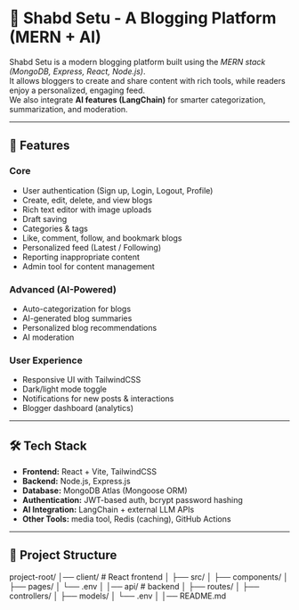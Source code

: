 # 📝 Shabd Setu - A Blogging Platform (MERN + AI)

Shabd Setu is a modern blogging platform built using the *MERN stack (MongoDB, Express, React, Node.js)*.  
It allows bloggers to create and share content with rich tools, while readers enjoy a personalized, engaging feed.  
We also integrate **AI features (LangChain)** for smarter categorization, summarization, and moderation.

---

## 🚀 Features

### Core
- User authentication (Sign up, Login, Logout, Profile)
- Create, edit, delete, and view blogs
- Rich text editor with image uploads
- Draft saving 
- Categories & tags
- Like, comment, follow, and bookmark blogs
- Personalized feed (Latest / Following)
- Reporting inappropriate content
- Admin tool for content management

### Advanced (AI-Powered)
- Auto-categorization for blogs
- AI-generated blog summaries
- Personalized blog recommendations
- AI moderation

### User Experience
- Responsive UI with TailwindCSS
- Dark/light mode toggle
- Notifications for new posts & interactions
- Blogger dashboard (analytics)

---

## 🛠️ Tech Stack

- **Frontend:** React + Vite, TailwindCSS
- **Backend:** Node.js, Express.js
- **Database:** MongoDB Atlas (Mongoose ORM)
- **Authentication:** JWT-based auth, bcrypt password hashing
- **AI Integration:** LangChain + external LLM APIs
- **Other Tools:**  media tool, Redis (caching), GitHub Actions 

---

## 📂 Project Structure

project-root/
│── client/ # React frontend
│ ├── src/
│ ├── components/
│ ├── pages/
│ └── .env
│
│── api/ # backend
│ ├── routes/
│ ├── controllers/
│ ├── models/
│ └── .env
│
│── README.md
